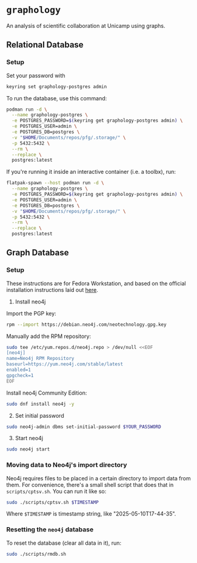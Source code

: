 # `graphology`

An analysis of scientific collaboration at Unicamp using graphs.

## Relational Database

### Setup

Set your password with

```sh
keyring set graphology-postgres admin
```

To run the database, use this command:

```sh
podman run -d \
  --name graphology-postgres \
  -e POSTGRES_PASSWORD=$(keyring get graphology-postgres admin) \
  -e POSTGRES_USER=admin \
  -e POSTGRES_DB=postgres \
  -v "$HOME/Documents/repos/pfg/.storage/" \
  -p 5432:5432 \
  --rm \
  --replace \
  postgres:latest
```

If you're running it inside an interactive container (i.e. a toolbx), run:

```sh
flatpak-spawn --host podman run -d \
  --name graphology-postgres \
  -e POSTGRES_PASSWORD=$(keyring get graphology-postgres admin) \
  -e POSTGRES_USER=admin \
  -e POSTGRES_DB=postgres \
  -v "$HOME/Documents/repos/pfg/.storage/" \
  -p 5432:5432 \
  --rm \
  --replace \
  postgres:latest
```

## Graph Database

### Setup

These instructions are for Fedora Workstation, and based on the official
installation instructions laid out
[here](https://neo4j.com/docs/operations-manual/current/installation/linux/rpm/).

1. Install neo4j

Import the PGP key:

```sh
rpm --import https://debian.neo4j.com/neotechnology.gpg.key
```

Manually add the RPM repository:

```sh
sudo tee /etc/yum.repos.d/neo4j.repo > /dev/null <<EOF
[neo4j]
name=Neo4j RPM Repository
baseurl=https://yum.neo4j.com/stable/latest
enabled=1
gpgcheck=1
EOF
```

Install neo4j Community Edition:

```sh
sudo dnf install neo4j -y
```

2. Set initial password

```sh
sudo neo4j-admin dbms set-initial-password $YOUR_PASSWORD
```

3. Start neo4j

```sh
sudo neo4j start
```

### Moving data to Neo4j's import directory

Neo4j requires files to be placed in a certain directory to import data from
them. For convenience, there's a small shell script that does that in
`scripts/cptsv.sh`. You can run it like so:

```sh
sudo ./scripts/cptsv.sh $TIMESTAMP
```

Where `$TIMESTAMP` is timestamp string, like "2025-05-10T17-44-35".

### Resetting the `neo4j` database

To reset the database (clear all data in it), run:

```sh
sudo ./scripts/rmdb.sh
```


